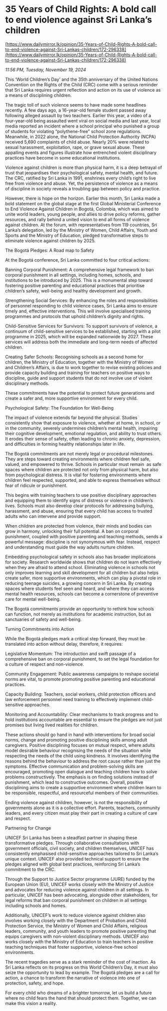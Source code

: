 # 35 Years of Child Rights: A bold call to end violence against Sri Lanka’s children

[https://www.dailymirror.lk/opinion/35-Years-of-Child-Rights-A-bold-call-to-end-violence-against-Sri-Lankas-children/172-296338](https://www.dailymirror.lk/opinion/35-Years-of-Child-Rights-A-bold-call-to-end-violence-against-Sri-Lankas-children/172-296338)

*11:56 PM, Tuesday, November 19, 2024*

This ‘World Children’s Day’ and the 35th anniversary of the United Nations Convention on the Rights of the Child (CRC) come with a serious reminder that Sri Lanka requires urgent reflection and action on its use of violence as a means of disciplining children.

The tragic toll of such violence seems to have made some headlines recently. A few days ago, a 16-year-old female student passed away following alleged assault by two teachers. Earlier this year, a video of a four-year-old being assaulted went viral on social media and last year, local media reported an incident where a school principal who punished a group of students for violating “polythene-free” school zone regulations. Meanwhile, in 2022 alone, the National Child Protection Authority (NCPA) received 5,690 complaints of child abuse. Nearly 20% were related to sexual harassment, exploitation, rape, or grave sexual abuse. These appalling events and figures illustrate how entrenched violent disciplinary practices have become in some educational institutions.

Violence against children is more than physical harm, it is a deep betrayal of trust that jeopardises their psychological safety, mental health, and future. The CRC, ratified by Sri Lanka in 1991, enshrines every child’s right to live free from violence and abuse. Yet, the persistence of violence as a means of discipline in society reveals a troubling gap between policy and practice.

However, there is hope on the horizon. Earlier this month, Sri Lanka made a bold statement on the global stage at the first Global Ministerial Conference to End Violence Against Children in Bogotá, Colombia, which was aimed to unite world leaders, young people, and allies to drive policy reforms, gather resources, and rally behind a united vision to end all forms of violence against children. At the forum, with representatives from 119 countries, Sri Lanka’s delegation, led by the Ministry of Women, Child Affairs, Youth and Sports and the Ministry of Education, pledged transformative steps to eliminate violence against children by 2025.

The Bogotá Pledges: A Road map to Safety

At the Bogotá conference, Sri Lanka committed to four critical actions:

Banning Corporal Punishment: A comprehensive legal framework to ban corporal punishment in all settings, including homes, schools, and institutions to be introduced by 2025. This is a monumental step toward fostering positive parenting and educational practices that prioritise children’s safety, well-being and healthy development and growth.

Strengthening Social Services: By enhancing the roles and responsibilities of personnel responding to child violence cases, Sri Lanka aims to ensure timely and, effective interventions. This will involve specialised training programmes and protocols that uphold children’s dignity and rights.

Child-Sensitive Services for Survivors: To support survivors of violence, a continuum of child-sensitive services to be established, starting with a pilot programme in 2025, which will be expanded nationwide by 2027. These services will address both the immediate and long-term needs of affected children.

Creating Safer Schools: Recognising schools as a second home for children, the Ministry of Education, together with the Ministry of Women and Children’s Affairs, is due to work together to revise existing policies and provide capacity building and training for teachers on positive ways to discipline, guide and support students that do not involve use of violent disciplinary methods.

These commitments have the potential to protect future generations and create a safer and, more supportive environment for every child.

Psychological Safety: The Foundation for Well-Being

The impact of violence extends far beyond the physical. Studies consistently show that exposure to violence, whether at home, in school, or in the community, severely undermines children’s mental health, impairing their cognitive development, emotional regulation, and ability to trust others. It erodes their sense of safety, often leading to chronic anxiety, depression, and difficulties in forming healthy relationships later in life.

The Bogotá commitments are not merely legal or procedural milestones. They are steps toward creating environments where children feel safe, valued, and empowered to thrive. Schools in particular must remain  as safe spaces where children are protected not only from physical harm, but also from psychological distress. It is vital for fostering environments where children feel respected, supported, and able to express themselves without fear of ridicule or punishment.

This begins with training teachers to use positive disciplinary approaches and equipping them to identify signs of distress or violence in children’s lives. Schools must also develop clear protocols for addressing bullying, harassment, and abuse, ensuring that every child has access to trusted adults who can intervene and provide support.

When children are protected from violence, their minds and bodies can grow in harmony, unlocking their full potential. A ban on corporal punishment, coupled with positive parenting and teaching methods, sends a powerful message: discipline is not synonymous with fear. Instead, respect and understanding must guide the way adults nurture children.

Embedding psychological safety in schools also has broader implications for society. Research worldwide shows that children do not learn effectively when they are afraid to attend school. Eliminating violence in schools not only improves learning and skill development for all children but also helps create safer, more supportive environments, which can play a pivotal role in reducing teenage suicides, a growing concern in Sri Lanka. By creating spaces where students feel seen and heard, and where they can access mental health resources, schools can become a cornerstone of preventive care for mental well-being.

The Bogotá commitments provide an opportunity to rethink how schools can function, not merely as institutions for academic instruction, but as sanctuaries of safety and well-being.

Turning Commitments into Action

While the Bogotá pledges mark a critical step forward, they must be translated into action without delay, therefore, it requires:

Legislative Momentum: The introduction and swift passage of a comprehensive ban on corporal punishment, to set the legal foundation for a culture of respect and non-violence.

Community Engagement: Public awareness campaigns to reshape societal norms are vital, to promote promoting positive parenting and educational practices.

Capacity Building: Teachers, social workers, child protection officers and law enforcement personnel need training to effectively implement child-sensitive approaches.

Monitoring and Accountability: Clear mechanisms to track progress and to hold institutions accountable are essential to ensure the pledges are not just promises but living lived realities for children.

These actions should go hand in hand with interventions for broad social norms, change and promoting positive disciplining skills among adult caregivers. Positive disciplining focuses on mutual respect, where adults model desirable behaviour recognising the needs of the situation while respecting the needs of the child using kindness. It involves identifying the reasons behind the behaviour to address the root cause rather than just the symptoms. Effective communication and problem-solving skills are encouraged, promoting open dialogue and teaching children how to solve problems constructively. The emphasis is on finding solutions instead of punishment, which lead to constructive outcomes. Overall, positive disciplining aims to create a supportive environment where children learn to be responsible, respectful, and resourceful members of their communities.

Ending violence against children, however, is not the responsibility of governments alone as it is a collective effort. Parents, teachers, community leaders, and every citizen must play their part in creating a culture of care and respect.

Partnering for Change

UNICEF Sri Lanka has been a steadfast partner in shaping these transformative pledges. Through collaborative consultations with government officials, civil society, and children themselves, UNICEF has consistently emphasised child-sensitive approaches tailored to Sri Lanka’s unique context. UNICEF also provided technical support to ensure the pledges aligned with global best practices, reinforcing Sri Lanka’s commitment to the CRC.

Through the Support to Justice Sector programme (JURE) funded by the European Union (EU), UNICEF works closely with the Ministry of Justice and advocates for reducing violence against children in all settings. In particular, UNICEF has been advocating, alongside other stakeholders, for legal reforms that ban corporal punishment on children in all settings including schools and homes.

Additionally, UNICEF’s work to reduce violence against children also involves working closely with the Department of Probation and Child Protection Service, the Ministry of Women and Child Affairs, religious leaders, community, and youth leaders to promote positive parenting that equips caregivers with non-violent disciplinary methods. UNICEF also works closely with the Ministry of Education to train teachers in positive teaching techniques that foster supportive, violence-free school environments.

The recent tragedies serve as a stark reminder of the cost of inaction. As Sri Lanka reflects on its progress on this World Children’s Day, it must also seize the opportunity to lead by example. The Bogotá pledges are a call for action, a chance to transform the narrative of violence into one of protection, safety, and hope.

For every child who dreams of a brighter tomorrow, let us build a future where no child fears the hand that should protect them. Together, we can make this vision a reality.

